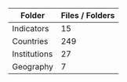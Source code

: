 | Folder       |   Files / Folders |
|--------------|-------------------|
| Indicators   |                15 |
| Countries    |               249 |
| Institutions |                27 |
| Geography    |                 7 |